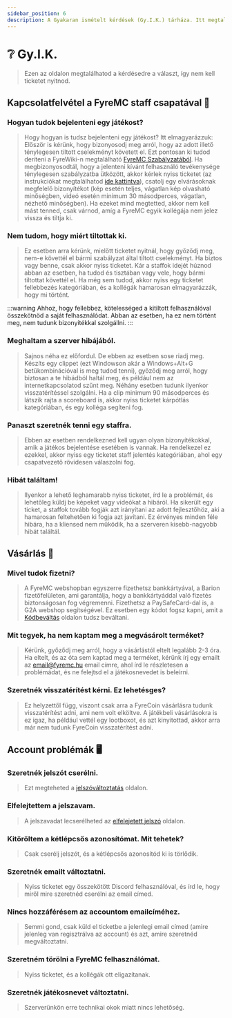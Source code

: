 ```yaml
---
sidebar_position: 6
description: A Gyakaran ismételt kérdések (Gy.I.K.) tárháza. Itt megtalálhatod a kérdésedre a választ.
---
```


# ❔ Gy.I.K.

>Ezen az oldalon megtalálhatod a kérdésedre a választ, így nem kell ticketet nyitnod.

## Kapcsolatfelvétel a FyreMC staff csapatával 👮

### Hogyan tudok bejelenteni egy játékost?
>Hogy hogyan is tudsz bejelenteni egy játékost? Itt elmagyarázzuk:
Először is kérünk, hogy bizonyosodj meg arról, hogy az adott illető ténylegesen tiltott cselekményt követett el. Ezt pontosan ki tudod deríteni a FyreWiki-n megtalálható [FyreMC Szabályzatából](https://wiki.fyremc.hu/docs/category/-szabályzat-használati-feltételek). Ha megbizonyosodtál, hogy a jelenteni kívánt felhasználó tevékenysége ténylegesen szabályzatba ütközött, akkor kérlek nyiss ticketet (az instrukciókat megtalálhatod [ide kattintva](https://wiki.fyremc.hu/docs/szerverleirasok/discord#segítségkérés-és-ticket)), csatolj egy elvárásoknak megfelelő bizonyítékot (kép esetén teljes, vágatlan kép olvasható minőségben, videó esetén minimum 30 másodperces, vágatlan, nézhető minőségben). Ha ezeket mind megtetted, akkor nem kell mást tenned, csak várnod, amíg a FyreMC egyik kollégája nem jelez vissza és tiltja ki.

### Nem tudom, hogy miért tiltottak ki.
>Ez esetben arra kérünk, mielőtt ticketet nyitnál, hogy győződj meg, nem-e követtél el bármi szabályzat által tiltott cselekményt. Ha biztos vagy benne, csak akkor nyiss ticketet. Kár a staffok idejét húznod abban az esetben, ha tudod és tisztában vagy vele, hogy bármi tiltottat követtél el. Ha még sem tudod, akkor nyiss egy ticketet fellebbezés kategóriában, és a kollégák hamarosan elmagyarázzák, hogy mi történt.

:::warning
Ahhoz, hogy fellebbez, kötelességed a kitiltott felhasználóval összekötnöd a saját felhasználódat. Abban az esetben, ha ez nem történt meg, nem tudunk bizonyítékkal szolgállni.
:::

### Meghaltam a szerver hibájából.
>Sajnos néha ez előfordul. De ebben az esetben sose riadj meg. Készíts egy clippet (ezt Windowson akár a Windows+Alt+G betűkombinációval is meg tudod tenni), győződj meg arról, hogy biztosan a te hibádból haltál meg, és például nem az internetkapcsolatod szűnt meg. Néhány esetben tudunk ilyenkor visszatérítéssel szolgálni. Ha a clip minimum 90 másodperces és látszik rajta a scoreboard is, akkor nyiss ticketet kárpótlás kategóriában, és egy kolléga segíteni fog.

### Panaszt szeretnék tenni egy staffra.
>Ebben az esetben rendelkezned kell ugyan olyan bizonyítékokkal, amik a játékos bejelentése esetében is vannak. Ha rendelkezel ez ezekkel, akkor nyiss egy ticketet staff jelentés kategóriában, ahol egy csapatvezető rövidesen válaszolni fog.

### Hibát találtam!
>Ilyenkor a lehető leghamarabb nyiss ticketet, írd le a problémát, és lehetőleg küldj be képeket vagy videókat a hibáról. Ha sikerült egy ticket, a staffok tovább fogják azt irányítani az adott fejlesztőhöz, aki a hamarosan feltehetően ki fogja azt javítani. Ez érvényes minden féle hibára, ha a kliensed nem működik, ha a szerveren kisebb-nagyobb hibát találtál.

## Vásárlás 🛒

### Mivel tudok fizetni?
>A FyreMC webshopban egyszerre fizethetsz bankkártyával, a Barion fizetőfelületen, ami garantálja, hogy a bankkártyáddal való fizetés biztonságosan fog végremenni. Fizethetsz a PaySafeCard-dal is, a G2A webshop segítségével. Ez esetben egy kódot fogsz kapni, amit a [Kódbeváltás](https://account.fyremc.hu/kodbevaltas) oldalon tudsz beváltani.

### Mit tegyek, ha nem kaptam meg a megvásárolt terméket?
>Kérünk, győződj meg arról, hogy a vásárlástól eltelt legalább 2-3 óra. Ha eltelt, és az óta sem kaptad meg a terméket, kérünk írj egy emailt az email@fyremc.hu email címre, ahol írd le részletesen a problémádat, és ne felejtsd el a játékosnevedet is beleírni.

### Szeretnék visszatérítést kérni. Ez lehetésges?
>Ez helyzettől függ, viszont csak arra a FyreCoin vásárlásra tudunk visszatérítést adni, ami nem volt elköltve. A játékbeli vásárlásokra is ez igaz, ha például vettél egy lootboxot, és azt kinyitottad, akkor arra már nem tudunk FyreCoin visszatérítést adni.

## Account problémák 🖥️

### Szeretnék jelszót cserélni.
>Ezt megteheted a [jelszóváltoztatás](https://account.fyremc.hu/jelszovaltoztatas) oldalon.

### Elfelejtettem a jelszavam.
>A jelszavadat lecserélheted az [elfelejetett jelszó](https://account.fyremc.hu/elfelejtett) oldalon.

### Kitöröltem a kétlépcsős azonosítómat. Mit tehetek?
>Csak cserélj jelszót, és a kétlépcsős azonosítód ki is törlődik.

### Szeretnék emailt változtatni.
>Nyiss ticketet egy összekötött Discord felhasználóval, és írd le, hogy miről mire szeretnéd cserélni az email címed.

### Nincs hozzáférésem az accountom emailcíméhez.
>Semmi gond, csak küld el ticketbe a jelenlegi email címed (amire jelenleg van regisztrálva az account) és azt, amire szeretnéd megváltoztatni.

### Szeretném törölni a FyreMC felhasználómat.
>Nyiss ticketet, és a kollégák ott eligazítanak.

### Szeretnék játékosnevet változtatni.
>Szerverünkön erre technikai okok miatt nincs lehetőség.
